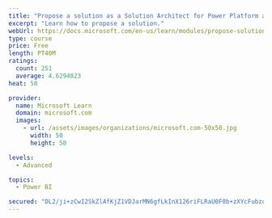 ```yaml
---
title: "Propose a solution as a Solution Architect for Power Platform and Dynamics 365"
excerpt: "Learn how to propose a solution."
webUrl: https://docs.microsoft.com/en-us/learn/modules/propose-solution/
type: course
price: Free
length: PT40M
ratings:
  count: 251
  average: 4.6294823
heat: 50

provider:
  name: Microsoft Learn
  domain: microsoft.com
  images:
    - url: /assets/images/organizations/microsoft.com-50x50.jpg
      width: 50
      height: 50

levels:
  - Advanced

topics:
  - Power BI

secured: "DL2/ji+zCwI2SkZlAfKjZ1VDJarMN6gfLkInX126riFLRaU0F0b+zXYcFubzoGtaAXSvZntsoXiUKtL7daELUHH201Mwma+8nhNtPePHs+EW8d8HHgXo4onzyyzNmUUGfbPjdq7riNGvCYFdW+fiUuMBpiDjqtlbpSY8Z5E1YjBSRxdjPXGAl/mwGIQqTkEmc6WFQ5K5IEtZH7Q1YJMuUzMQl08BrtzG3KI1I8jxAKxblTOaQqjf4vXvHqP2nFvvnGKTXk/3b3TrRtO2vXaNqVz3DEC/zn+CYcU1y/GVy8Hc16WlDCr63/4LvgkdlVkhKwIif+YrYJX3PgzouRh7rBGsai8fkQA8+M10iP8J8wbU7F83FIb/yjFlXavb5DZmR17EuY8+uwlajGoglJyQ3Q==;aNs48u3vPhPBRQzxdBicGA=="
---
```



